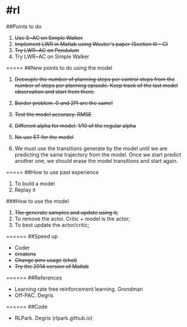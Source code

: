 #rl
==
##Points to do
1. ~~Use S~AC on Simple Walker~~
2. ~~Implement LWR in Matlab using Wouter's paper (Section III - C)~~
3. ~~Try LWR~AC on Pendulum~~
4. Try LWR~AC on Simple Walker

=====
##New points to do using the model
1. ~~Decouple the number of planning steps per control steps from the number of steps per planning episode. Keep track of the last model observation and start from there.~~

2. ~~Border problem. 0 and 2PI are the same!~~

3. ~~Test the model accuracy. RMSE~~

4. ~~Different alpha for model. 1/10 of the regular alpha~~

5. ~~No use ET for the model~~

6. We must use the transitions generate by the model until we are predicting the same trajectory from the model. Once we start predict another one,
  we should erase the model transitions and start again.

=====
##How to use past experience
1. To build a model
2. Replay it

###How to use the model
1. ~~The generate samples and update using it;~~
2. To remove the actor. Critic + model is the actor;
3. To best update the actor/critic;

======
##Speed up
* Coder
* ~~createns~~
* ~~Change pinv usage (chol)~~
* ~~Try the 2014 version of Matlab~~

======
##References
* Learning rate free reinforcement learning. Grondman
* Off-PAC. Degris

======
##Code
* RLPark. Degris (rlpark.github.io)
